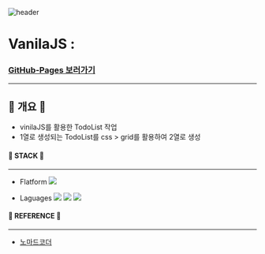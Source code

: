 ![header](https://capsule-render.vercel.app/api?type=waving&color=auto&height=200&section=header&text=Seol's%20GitHub&fontSize=70)

# VanilaJS : <h3><a href='https://yj-seol.github.io/VanilaJS/'>GitHub-Pages 보러가기</a></h3>

---

####

## :gem: 개요 :gem:

-   vinilaJS를 활용한 TodoList 작업
-   1열로 생성되는 TodoList를 css > grid를 활용하여 2열로 생성

#### :gem: STACK :gem:

---

-   Flatform
    <img src="https://img.shields.io/badge/VSCode-007ACC?style=flat-square&logo=VisualStudioCode&logoColor=white"/>

-   Laguages
    <img src="https://img.shields.io/badge/HTML5-E34F26?style=flat-square&logo=HTML5&logoColor=white"/> <img src="https://img.shields.io/badge/CSS3-1572B6?style=flat-square&logo=CSS3&logoColor=white"/> <img src="https://img.shields.io/badge/JavaScript-F7DF1E?style=flat-square&logo=JavaScript&logoColor=white"/>

#### :gem: REFERENCE :gem:

---

-   <a href='https://nomadcoders.co/javascript-for-beginners/lobby'>노마드코더</a>
